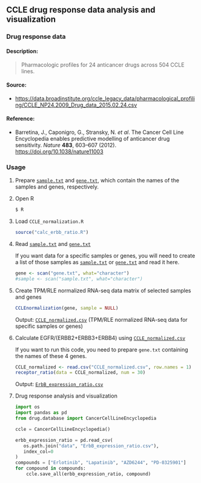 ## CCLE drug response data analysis and visualization

### Drug response data

#### Description:

> Pharmacologic profiles for 24 anticancer drugs across 504 CCLE lines.

#### Source:

- https://data.broadinstitute.org/ccle_legacy_data/pharmacological_profiling/CCLE_NP24.2009_Drug_data_2015.02.24.csv

#### Reference:

- Barretina, J., Caponigro, G., Stransky, N. _et al_. The Cancer Cell Line Encyclopedia enables predictive modelling of anticancer drug sensitivity. _Nature_ **483**, 603–607 (2012). https://doi.org/10.1038/nature11003

### Usage

1. Prepare [`sample.txt`](data/sample.txt) and [`gene.txt`](data/gene.txt), which contain the names of the samples and genes, respectively.

1. Open R

   ```bash
   $ R
   ```

1. Load `CCLE_normalization.R`

   ```R
   source("calc_erbb_ratio.R")
   ```

1. Read [`sample.txt`](data/sample.txt) and [`gene.txt`](data/gene.txt)

   If you want data for a specific samples or genes, you will need to create a list of those samples as [`sample.txt`](data/sample.txt) or [`gene.txt`](data/gene.txt) and read it here.

   ```R
   gene <- scan("gene.txt", what="character")
   #sample <- scan("sample.txt", what="character")
   ```

1. Create TPM/RLE normalized RNA-seq data matrix of selected samples and genes

   ```R
   CCLEnormalization(gene, sample = NULL)
   ```

   Output: [`CCLE_normalized.csv`](data/CCLE_normalized.csv) (TPM/RLE normalized RNA-seq data for specific samples or genes)

1. Calculate EGFR/(ERBB2+ERBB3+ERBB4) using [`CCLE_normalized.csv`](data/CCLE_normalized.csv)

   If you want to run this code, you need to prepare `gene.txt` containing the names of these 4 genes.

   ```R
   CCLE_normalized <- read.csv("CCLE_normalized.csv", row.names = 1)
   receptor_ratio(data = CCLE_normalized, num = 30)
   ```

   Output: [`ErbB_expression_ratio.csv`](data/ErbB_expression_ratio.csv)

1. Drug response analysis and visualization

   ```python
   import os
   import pandas as pd
   from drug.database import CancerCellLineEncyclopedia

   ccle = CancerCellLineEncyclopedia()

   erbb_expression_ratio = pd.read_csv(
      os.path.join("data", "ErbB_expression_ratio.csv"),
      index_col=0
   )
   compounds = ["Erlotinib", "Lapatinib", "AZD6244", "PD-0325901"]
   for compound in compounds:
       ccle.save_all(erbb_expression_ratio, compound)
   ```
